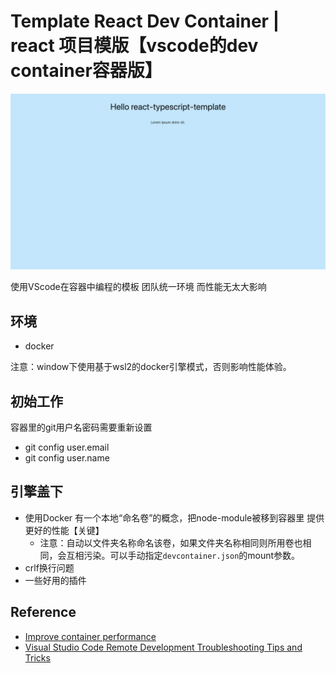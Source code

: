 # Template React Dev Container | react 项目模版【vscode的dev container容器版】

![Template](./doc/Template.png)

使用VScode在容器中编程的模板 团队统一环境 而性能无太大影响

## 环境

- docker

注意：window下使用基于wsl2的docker引擎模式，否则影响性能体验。

## 初始工作

容器里的git用户名密码需要重新设置

- git config user.email
- git config user.name

## 引擎盖下

- 使用Docker 有一个本地“命名卷”的概念，把node-module被移到容器里 提供更好的性能【关键】
  - 注意：自动以文件夹名称命名该卷，如果文件夹名称相同则所用卷也相同，会互相污染。可以手动指定`devcontainer.json`的mount参数。
- crlf换行问题
- 一些好用的插件

## Reference

- [Improve container performance](https://code.visualstudio.com/remote/advancedcontainers/improve-performance#_use-a-targeted-named-volume)
- [Visual Studio Code Remote Development Troubleshooting Tips and Tricks](https://code.visualstudio.com/docs/remote/troubleshooting#_resolving-git-line-ending-issues-in-wsl-resulting-in-many-modified-files)

